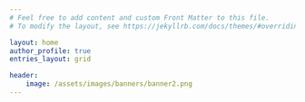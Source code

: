 ```yaml
---
# Feel free to add content and custom Front Matter to this file.
# To modify the layout, see https://jekyllrb.com/docs/themes/#overriding-theme-defaults

layout: home
author_profile: true
entries_layout: grid

header:
    image: /assets/images/banners/banner2.png
---
```

